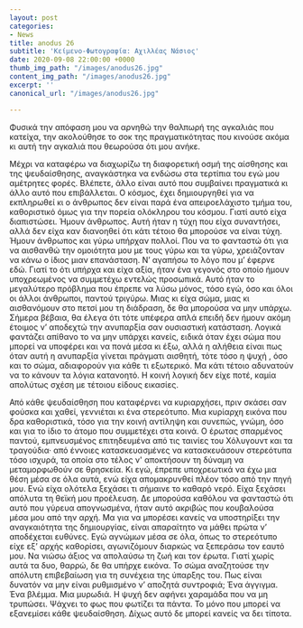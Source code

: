 ```yaml
---
layout: post
categories:
- News
title: anodus 26
subtitle: 'Κείμενο-Φωτογραφία: Αχιλλέας Νάσιος'
date: 2020-09-08 22:00:00 +0000
thumb_img_path: "/images/anodus26.jpg"
content_img_path: "/images/anodus26.jpg"
excerpt: ''
canonical_url: "/images/anodus26.jpg"

---
```

Φυσικά την απόφαση μου να αρνηθώ την θαλπωρή της αγκαλιάς που κατείχα, την ακολούθησε το σοκ της πραγματικότητας που κινούσε ακόμα κι αυτή την αγκαλιά που θεωρούσα ότι μου ανήκε. 

Μέχρι να καταφέρω να διαχωρίζω τη διαφορετική οσμή της αίσθησης και της ψευδαίσθησης, αναγκάστηκα να ενδώσω στα τερτίπια του εγώ μου αμέτρητες φορές. Βλέπετε, άλλο είναι αυτό που συμβαίνει πραγματικά κι άλλο αυτό που επιβάλλεται. Ο κόσμος, έχει δημιουργηθεί για να εκπληρωθεί κι ο άνθρωπος δεν είναι παρά ένα απειροελάχιστο τμήμα του, καθοριστικό όμως για την πορεία ολόκληρου του κόσμου. Γιατί αυτό είχα διαπιστώσει. Ήμουν άνθρωπος. Αυτή ήταν η τύχη που είχα συναντήσει, αλλά δεν είχα καν διανοηθεί ότι κάτι τέτοιο θα μπορούσε να είναι τύχη. Ήμουν άνθρωπος και γύρω υπήρχαν πολλοί. Που να το φανταστώ ότι για να αισθανθώ την ομοιότητα μου με τους γύρω και τα γύρω, χρειάζονταν να κάνω ο ίδιος μιαν επανάσταση. Ν’ αγαπήσω το λόγο που μ’ έφερνε εδώ. Γιατί το ότι υπήρχα και είχα αξία, ήταν ένα γεγονός στο οποίο ήμουν υποχρεωμένος να συμμετέχω εντελώς προσωπικά. Αυτό ήταν το μεγαλύτερο πρόβλημα που έπρεπε να λύσω μόνος, τόσο εγώ, όσο και όλοι οι άλλοι άνθρωποι, παντού τριγύρω. Μιας κι είχα σώμα, μιας κι αισθανόμουν στο πετσί μου τη διάδραση, δε θα μπορούσα να μην υπάρχω. Σήμερα βέβαια, θα έλεγα ότι τότε υπέφερα απλά επειδή δεν ήμουν ακόμη έτοιμος ν’ αποδεχτώ την ανυπαρξία σαν ουσιαστική κατάσταση. Λογικά φαντάζει απίθανο το να μην υπάρχει κανείς, ειδικά όταν έχει σώμα που μπορεί να υποφέρει και να πονά μέσα κι έξω, αλλά η αλήθεια είναι πως όταν αυτή η ανυπαρξία γίνεται πράγματι αισθητή, τότε τόσο η ψυχή , όσο και το σώμα, αδιαφορούν για κάθε τι εξωτερικό. Μα κάτι τέτοιο αδυνατούν να το κάνουν τα λόγια κατανοητό. Η κοινή λογική δεν είχε ποτέ, καμία απολύτως σχέση με τέτοιου είδους εικασίες. 

Από κάθε ψευδαίσθηση που καταφέρνει να κυριαρχήσει, πριν σκάσει σαν φούσκα και χαθεί, γεννιέται κι ένα στερεότυπο. Μια κυρίαρχη εικόνα που δρα καθοριστικά, τόσο για την κοινή αντίληψη και συνεπώς, γνώμη, όσο και για το ίδιο το άτομο που συμμετέχει στα κοινά. Ο έρωτας σπαρμένος παντού, εμπνευσμένος επιτηδευμένα  από τις ταινίες του Χόλυγουντ και τα τραγούδια· από έννοιες κατασκευασμένες να κατασκευάσουν στερεότυπα τόσο ισχυρά, τα οποία στο τέλος ν' αποκτήσουν τη δύναμη να μεταμορφωθούν σε θρησκεία. Κι εγώ, έπρεπε υποχρεωτικά να έχω μια θέση  μέσα σε όλα αυτά, ενώ είχα απομακρυνθεί πλέον τόσο από την πηγή μου. Ενώ είχα ολότελα ξεχάσει τι σήμαινε το καθαρό νερό. Είχα ξεχάσει απόλυτα τη θεϊκή μου προέλευση. Δε μπορούσα καθόλου να φανταστώ ότι αυτό που γύρευα απογνωσμένα, ήταν αυτό ακριβώς που κουβαλούσα μέσα μου από την αρχή. Μα για να μπορέσει κανείς να υποστηρίξει την αναγκαιότητα της δημιουργίας, είναι απαραίτητο να μάθει πρώτα ν’ αποδέχεται ευθύνες. Εγώ αγνώμων μέσα σε όλα, όπως το στερεότυπο είχε εξ’ αρχής καθορίσει, αγωνιζόμουν διαρκώς να ξεπεράσω τον εαυτό μου. Να νιώσω άξιος να απολαύσω τη ζωή και τον έρωτα. Γιατί χωρίς αυτά τα δυο, θαρρώ, δε θα υπήρχε εικόνα. Το σώμα αναζητούσε την απόλυτη επιβεβαίωση για τη συνέχεια της ύπαρξης του. Πως είναι δυνατόν να μην είναι ρυθμισμένο ν’ αποζητά συντροφιά; Ένα άγγιγμα. Ένα βλέμμα. Μια μυρωδιά. Η ψυχή δεν αφήνει χαραμάδα που να μη τρυπώσει. Ψάχνει το φως που φωτίζει τα πάντα. Το μόνο που μπορεί να εξανεμίσει κάθε ψευδαίσθηση. Δίχως αυτό δε μπορεί κανείς να δει τίποτα. 